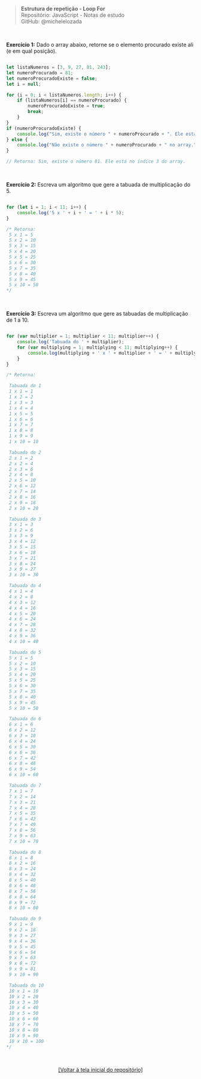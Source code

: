 > **Estrutura de repetição - Loop For**  
> Repositório: JavaScript - Notas de estudo     
> GitHub: @michelelozada
&nbsp;
     
&nbsp;  

**Exercício 1:** Dado o array abaixo, retorne se o elemento procurado existe ali (e em qual posição).
```js

let listaNumeros = [3, 9, 27, 81, 243];
let numeroProcurado = 81;
let numeroProcuradoExiste = false;
let i = null;

for (i = 0; i < listaNumeros.length; i++) {
    if (listaNumeros[i] == numeroProcurado) {
        numeroProcuradoExiste = true;
        break;
    }
}
if (numeroProcuradoExiste) {
    console.log("Sim, existe o número " + numeroProcurado + ". Ele está no índice " + i + " do array.");
} else {
    console.log("Não existe o número " + numeroProcurado + " no array.");
}

// Retorna: Sim, existe o número 81. Ele está no índice 3 do array.
```

&nbsp;  

**Exercício 2:** Escreva um algoritmo que gere a tabuada de multiplicação do 5.     
```js

for (let i = 1; i < 11; i++) {
    console.log('5 x ' + i + ' = ' + i * 5);
}

/* Retorna:
 5 x 1 = 5
 5 x 2 = 10
 5 x 3 = 15
 5 x 4 = 20
 5 x 5 = 25
 5 x 6 = 30
 5 x 7 = 35
 5 x 8 = 40
 5 x 9 = 45
 5 x 10 = 50
*/
```

&nbsp;  

**Exercício 3:** Escreva um algoritmo que gere as tabuadas de multiplicação de 1 a 10.
```js

for (var multiplier = 1; multiplier < 11; multiplier++) {
    console.log('Tabuada do ' + multiplier);
    for (var multiplying = 1; multiplying < 11; multiplying++) {
        console.log(multiplying + ' x ' + multiplier + ' = ' + multiplying * multiplier);
    }
}

/* Retorna:

 Tabuada do 1
 1 x 1 = 1
 1 x 2 = 2
 1 x 3 = 3
 1 x 4 = 4
 1 x 5 = 5
 1 x 6 = 6
 1 x 7 = 7
 1 x 8 = 8
 1 x 9 = 9
 1 x 10 = 10

 Tabuada do 2
 2 x 1 = 2
 2 x 2 = 4
 2 x 3 = 6
 2 x 4 = 8
 2 x 5 = 10
 2 x 6 = 12
 2 x 7 = 14
 2 x 8 = 16
 2 x 9 = 18
 2 x 10 = 20

 Tabuada do 3
 3 x 1 = 3
 3 x 2 = 6
 3 x 3 = 9
 3 x 4 = 12
 3 x 5 = 15
 3 x 6 = 18
 3 x 7 = 21
 3 x 8 = 24
 3 x 9 = 27
 3 x 10 = 30

 Tabuada do 4
 4 x 1 = 4
 4 x 2 = 8
 4 x 3 = 12
 4 x 4 = 16
 4 x 5 = 20
 4 x 6 = 24
 4 x 7 = 28
 4 x 8 = 32
 4 x 9 = 36
 4 x 10 = 40

 Tabuada do 5
 5 x 1 = 5
 5 x 2 = 10
 5 x 3 = 15
 5 x 4 = 20
 5 x 5 = 25
 5 x 6 = 30
 5 x 7 = 35
 5 x 8 = 40
 5 x 9 = 45
 5 x 10 = 50

 Tabuada do 6
 6 x 1 = 6
 6 x 2 = 12
 6 x 3 = 18
 6 x 4 = 24
 6 x 5 = 30
 6 x 6 = 36
 6 x 7 = 42
 6 x 8 = 48
 6 x 9 = 54
 6 x 10 = 60

 Tabuada do 7
 7 x 1 = 7
 7 x 2 = 14
 7 x 3 = 21
 7 x 4 = 28
 7 x 5 = 35
 7 x 6 = 42
 7 x 7 = 49
 7 x 8 = 56
 7 x 9 = 63
 7 x 10 = 70

 Tabuada do 8
 8 x 1 = 8
 8 x 2 = 16
 8 x 3 = 24
 8 x 4 = 32
 8 x 5 = 40
 8 x 6 = 48
 8 x 7 = 56
 8 x 8 = 64
 8 x 9 = 72
 8 x 10 = 80

 Tabuada do 9
 9 x 1 = 9
 9 x 2 = 18
 9 x 3 = 27
 9 x 4 = 36
 9 x 5 = 45
 9 x 6 = 54
 9 x 7 = 63
 9 x 8 = 72
 9 x 9 = 81
 9 x 10 = 90

 Tabuada do 10
 10 x 1 = 10
 10 x 2 = 20
 10 x 3 = 30
 10 x 4 = 40
 10 x 5 = 50
 10 x 6 = 60
 10 x 7 = 70
 10 x 8 = 80
 10 x 9 = 90
 10 x 10 = 100	
*/
```

&nbsp;

<div align="center">
<a href="https://github.com/michelelozada/JavaScript-Study-Notes">[Voltar à tela inicial do repositório]</a>
</div>